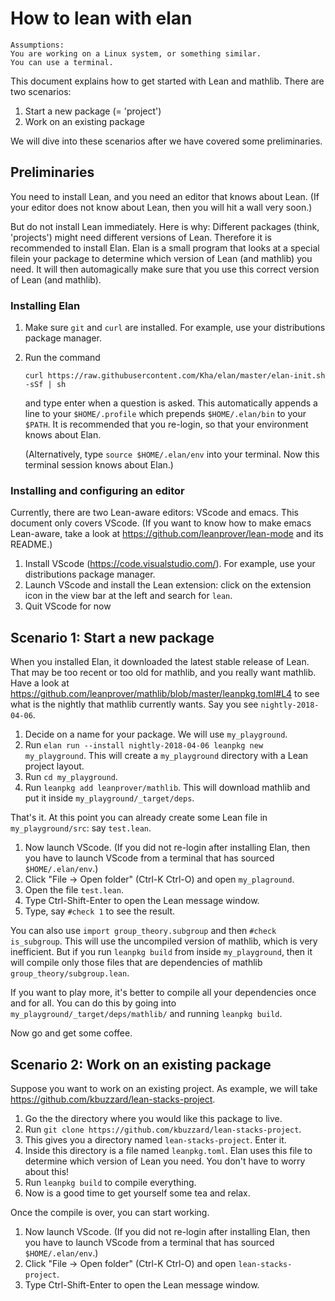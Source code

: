 # How to lean with elan

    Assumptions:
    You are working on a Linux system, or something similar.
    You can use a terminal.

This document explains how to get started with Lean and mathlib.
There are two scenarios:

1. Start a new package (= 'project')
2. Work on an existing package

We will dive into these scenarios after we have covered some preliminaries.

## Preliminaries

You need to install Lean, and you need an editor that knows about Lean.
(If your editor does not know about Lean,
then you will hit a wall very soon.)

But do not install Lean immediately. Here is why:
Different packages (think, 'projects')
might need different versions of Lean.
Therefore it is recommended to install Elan.
Elan is a small program that looks at a special filein your package
to determine which version of Lean (and mathlib) you need.
It will then automagically make sure that you use
this correct version of Lean (and mathlib).

### Installing Elan

1. Make sure `git` and `curl` are installed.
   For example, use your distributions package manager.
2. Run the command

   `curl https://raw.githubusercontent.com/Kha/elan/master/elan-init.sh -sSf | sh`

   and type enter when a question is asked.
   This automatically appends a line to your `$HOME/.profile`
   which prepends `$HOME/.elan/bin` to your `$PATH`.
   It is recommended that you re-login,
   so that your environment knows about Elan.
   
   (Alternatively, type `source $HOME/.elan/env` into your terminal.
   Now this terminal session knows about Elan.)

### Installing and configuring an editor

Currently, there are two Lean-aware editors:
VScode and emacs.
This document only covers VScode.
(If you want to know how to make emacs Lean-aware,
take a look at https://github.com/leanprover/lean-mode
and its README.)

1. Install VScode (https://code.visualstudio.com/).
   For example, use your distributions package manager.
2. Launch VScode and install the Lean extension:
   click on the extension icon in the view bar at the left
   and search for `lean`.
3. Quit VScode for now

## Scenario 1: Start a new package

When you installed Elan, it downloaded the latest stable release of Lean.
That may be too recent or too old for mathlib, and you really want mathlib.
Have a look at
https://github.com/leanprover/mathlib/blob/master/leanpkg.toml#L4 to see what
is the nightly that mathlib currently wants.
Say you see `nightly-2018-04-06`.

1. Decide on a name for your package. We will use `my_playground`.
2. Run `elan run --install nightly-2018-04-06 leanpkg new my_playground`.
   This will create a `my_playground` directory with a Lean project layout.
3. Run `cd my_playground`.
4. Run `leanpkg add leanprover/mathlib`.
   This will download mathlib and put it inside `my_playground/_target/deps`.

That's it.
At this point you can already create some Lean file in `my_playground/src`:
say `test.lean`.

1. Now launch VScode.
   (If you did not re-login after installing Elan,
   then you have to launch VScode from a terminal that has
   sourced `$HOME/.elan/env`.)
2. Click "File -> Open folder" (Ctrl-K Ctrl-O) and open `my_plaground`.
3. Open the file `test.lean`.
4. Type Ctrl-Shift-Enter to open the Lean message window.
5. Type, say `#check 1` to see the result.

You can also use `import group_theory.subgroup` and then `#check is_subgroup`.
This will use the uncompiled version of mathlib, which is very inefficient.
But if you run `leanpkg build` from inside `my_playground`,
then it will compile only those files that are dependencies of
mathlib `group_theory/subgroup.lean`.

If you want to play more, it's better to compile all your dependencies
once and for all.
You can do this by going into `my_playground/_target/deps/mathlib/`
and running `leanpkg build`.

Now go and get some coffee.



## Scenario 2: Work on an existing package

Suppose you want to work on an existing project.
As example, we will take https://github.com/kbuzzard/lean-stacks-project.

1. Go the the directory where you would like this package to live.
2. Run `git clone https://github.com/kbuzzard/lean-stacks-project`.
3. This gives you a directory named `lean-stacks-project`. Enter it.
4. Inside this directory is a file named `leanpkg.toml`.
   Elan uses this file to determine which version of Lean you need.
   You don't have to worry about this!
5. Run `leanpkg build` to compile everything.
6. Now is a good time to get yourself some tea and relax.

Once the compile is over, you can start working.

1. Now launch VScode.
   (If you did not re-login after installing Elan,
   then you have to launch VScode from a terminal that has
   sourced `$HOME/.elan/env`.)
2. Click "File -> Open folder" (Ctrl-K Ctrl-O) and open `lean-stacks-project`.
2. Type Ctrl-Shift-Enter to open the Lean message window.
